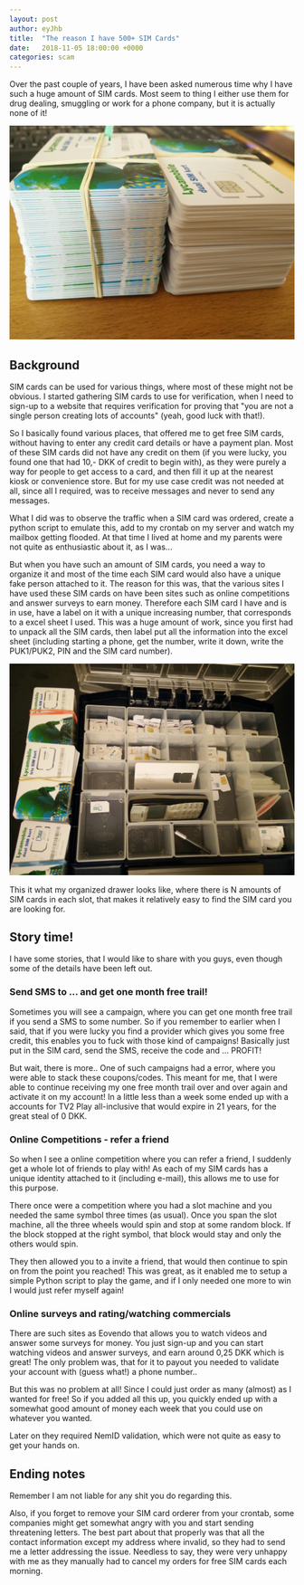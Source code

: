 ```yaml
---
layout: post
author: eyJhb
title:  "The reason I have 500+ SIM Cards"
date:   2018-11-05 18:00:00 +0000
categories: scam
---
```

Over the past couple of years, I have been asked numerous time why I have such a huge amount of SIM cards.
Most seem to thing I either use them for drug dealing, smuggling or work for a phone company, but it is actually none of it!

![SIM cards](/assets/images/sim-stacked.jpg)

## Background
SIM cards can be used for various things, where most of these might not be obvious.
I started gathering SIM cards to use for verification, when I need to sign-up to a website that requires verification for proving that "you are not a single person creating lots of accounts" (yeah, good luck with that!).

So I basically found various places, that offered me to get free SIM cards, without having to enter any credit card details or have a payment plan.
Most of these SIM cards did not have any credit on them (if you were lucky, you found one that had 10,- DKK of credit to begin with), as they were purely a way for people to get access to a card, and then fill it up at the nearest kiosk or convenience store.
But for my use case credit was not needed at all, since all I required, was to receive messages and never to send any messages.

What I did was to observe the traffic when a SIM card was ordered, create a python script to emulate this, add to my crontab on my server and watch my mailbox getting flooded.
At that time I lived at home and my parents were not quite as enthusiastic about it, as I was...

But when you have such an amount of SIM cards, you need a way to organize it and most of the time each SIM card would also have a unique fake person attached to it.
The reason for this was, that the various sites I have used these SIM cards on have been sites such as online competitions and answer surveys to earn money.
Therefore each SIM card I have and is in use, have a label on it with a unique increasing number, that corresponds to a excel sheet I used.
This was a huge amount of work, since you first had to unpack all the SIM cards, then label put all the information into the excel sheet (including starting a phone, get the number, write it down, write the PUK1/PUK2, PIN and the SIM card number).

![SIM ordered](/assets/images/sim-ordered.jpg)

This it what my organized drawer looks like, where there is N amounts of SIM cards in each slot, that makes it relatively easy to find the SIM card you are looking for.


## Story time!
I have some stories, that I would like to share with you guys, even though some of the details have been left out.

### Send SMS to ...  and get one month free trail!
Sometimes you will see a campaign, where you can get one month free trail if you send a SMS to some number.
So if you remember to earlier when I said, that if you were lucky you find a provider which gives you some free credit, this enables you to fuck with those kind of campaigns!
Basically just put in the SIM card, send the SMS, receive the code and ... PROFIT!

But wait, there is more.. One of such campaigns had a error, where you were able to stack these coupons/codes.
This meant for me, that I were able to continue receiving my one free month trail over and over again and activate it on my account!
In a little less than a week some ended up with a accounts for TV2 Play all-inclusive that would expire in 21 years, for the great steal of 0 DKK. 

### Online Competitions - refer a friend
So when I see a online competition where you can refer a friend, I suddenly get a whole lot of friends to play with!
As each of my SIM cards has a unique identity attached to it (including e-mail), this allows me to use for this purpose.

There once were a competition where you had a slot machine and you needed the same symbol three times (as usual).
Once you span the slot machine, all the three wheels would spin and stop at some random block. 
If the block stopped at the right symbol, that block would stay and only the others would spin.

They then allowed you to a invite a friend, that would then continue to spin on from the point you reached!
This was great, as it enabled me to setup a simple Python script to play the game, and if I only needed one more to win I would just refer myself again!

### Online surveys and rating/watching commercials
There are such sites as Eovendo that allows you to watch videos and answer some surveys for money.
You just sign-up and you can start watching videos and answer surveys, and earn around 0,25 DKK which is great!
The only problem was, that for it to payout you needed to validate your account with (guess what!) a phone number..

But this was no problem at all! Since I could just order as many (almost) as I wanted for free!
So if you added all this up, you quickly ended up with a somewhat good amount of money each week that you could use on whatever you wanted.

Later on they required NemID validation, which were not quite as easy to get your hands on.

## Ending notes 
Remember I am not liable for any shit you do regarding this.

Also, if you forget to remove your SIM card orderer from your crontab, some companies might get somewhat angry with you and start sending threatening letters.
The best part about that properly was that all the contact information except my address where invalid, so they had to send me a letter addressing the issue.
Needless to say, they were very unhappy with me as they manually had to cancel my orders for free SIM cards each morning.
